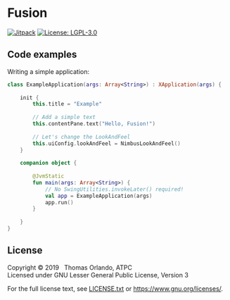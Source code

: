 # Fusion
[![Jitpack](https://jitpack.io/v/atpc/fusion.svg?style=flat-square)](https://jitpack.io/#atpc/fusion)
[![License: LGPL-3.0](https://img.shields.io/github/license/atpc/fusion.svg?style=flat-square)][license]

## Code examples

Writing a simple application:
```kotlin
class ExampleApplication(args: Array<String>) : XApplication(args) {
    
    init {
        this.title = "Example"
        
        // Add a simple text
        this.contentPane.text("Hello, Fusion!")
        
        // Let's change the LookAndFeel
        this.uiConfig.lookAndFeel = NimbusLookAndFeel()
    }
    
    companion object {
    
        @JvmStatic
        fun main(args: Array<String>) {
            // No SwingUtilities.invokeLater() required!
            val app = ExampleApplication(args)
            app.run()
        }
    
    }
}
```

## License
Copyright © 2019 &nbsp; Thomas Orlando, ATPC  
Licensed under GNU Lesser General Public License, Version 3  
  
For the full license text, see [LICENSE.txt][license] or <https://www.gnu.org/licenses/>.

[license]: https://github.com/atpc/fusion/blob/master/LICENSE.txt "LGPL-3.0"
